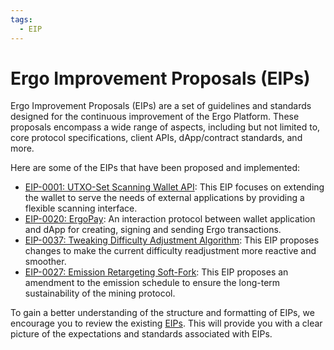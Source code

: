 ```yaml
---
tags:
  - EIP
---
```


# Ergo Improvement Proposals (EIPs)

Ergo Improvement Proposals (EIPs) are a set of guidelines and standards designed for the continuous improvement of the Ergo Platform. These proposals encompass a wide range of aspects, including but not limited to, core protocol specifications, client APIs, dApp/contract standards, and more.

Here are some of the EIPs that have been proposed and implemented:

- [EIP-0001: UTXO-Set Scanning Wallet API](eip1.md): This EIP focuses on extending the wallet to serve the needs of external applications by providing a flexible scanning interface.
- [EIP-0020: ErgoPay](eip20.md): An interaction protocol between wallet application and dApp for creating, signing and sending Ergo transactions.
- [EIP-0037: Tweaking Difficulty Adjustment Algorithm](eip37.md): This EIP proposes changes to make the current difficulty readjustment more reactive and smoother.
- [EIP-0027: Emission Retargeting Soft-Fork](eip27.md): This EIP proposes an amendment to the emission schedule to ensure the long-term sustainability of the mining protocol.

To gain a better understanding of the structure and formatting of EIPs, we encourage you to review the existing [EIPs](https://github.com/ergoplatform/eips). This will provide you with a clear picture of the expectations and standards associated with EIPs.
